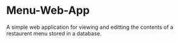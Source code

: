# Menu-Web-App
 A simple web application for viewing and editting the contents of a restaurent menu stored in a database.
